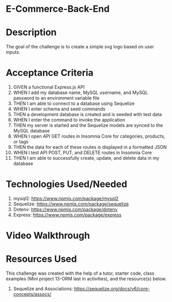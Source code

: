 # E-Commerce-Back-End


# Description 
The goal of the challenge is to create a simple svg logo based on user inputs. 

# Acceptance Criteria 
 1. GIVEN a functional Express.js API
 2. WHEN I add my database name, MySQL username, and MySQL password to an environment variable file
 3. THEN I am able to connect to a database using Sequelize
 4. WHEN I enter schema and seed commands
 5. THEN a development database is created and is seeded with test data
 6. WHEN I enter the command to invoke the application
 7. THEN my server is started and the Sequelize models are synced to the MySQL database
 8. WHEN I open API GET routes in Insomnia Core for categories, products, or tags
 9. THEN the data for each of these routes is displayed in a formatted JSON
 10. WHEN I test API POST, PUT, and DELETE routes in Insomnia Core
 11. THEN I am able to successfully create, update, and delete data in my database

# Technologies Used/Needed 
 1. mysql2: https://www.npmjs.com/package/mysql2
 2. Sequelize: https://www.npmjs.com/package/sequelize
 3. Dotenv: https://www.npmjs.com/package/dotenv 
 4. Express: https://www.npmjs.com/package/express 

# Video Walkthrough 


# Resources Used
This challenge was created with the help of a tutor, starter code, class examples (Mini project 13-ORM last in activities), and the resource(s) below.  

 1. Sequelize and Associations: https://sequelize.org/docs/v6/core-concepts/assocs/

